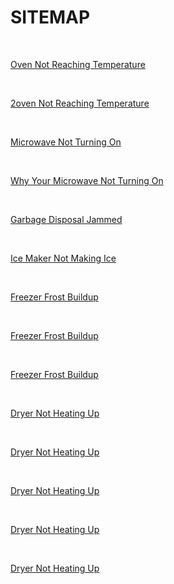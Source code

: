 <h1>SITEMAP</h1><br><p><a href="https://github.com/rhinobotsolutionz/HomeServiceBuzz.com/blob/main/post/oven-not-heating-10.md">Oven Not Reaching Temperature
</a></p><br><p><a href="https://github.com/rhinobotsolutionz/HomeServiceBuzz.com/blob/main/post/oven-not-heating-11.md">2oven Not Reaching Temperature
</a></p><br><p><a href="https://github.com/rhinobotsolutionz/HomeServiceBuzz.com/blob/main/post/microwave-not-turning-on.md">Microwave Not Turning On
</a></p><br><p><a href="https://github.com/rhinobotsolutionz/HomeServiceBuzz.com/blob/main/post/your-microwave-not-turning-on.md">Why Your Microwave Not Turning On
</a></p><br><p><a href="https://github.com/rhinobotsolutionz/HomeServiceBuzz.com/blob/main/post/garbage-disposal-jammed.md">Garbage Disposal Jammed
</a></p><br><p><a href="https://github.com/rhinobotsolutionz/HomeServiceBuzz.com/blob/main/post/ice-maker-not-making-ice.md">Ice Maker Not Making Ice
</a></p><br><p><a href="https://github.com/rhinobotsolutionz/HomeServiceBuzz.com/blob/main/post/freezer-frost-buildup.md">Freezer Frost Buildup
</a></p><br><p><a href="https://github.com/rhinobotsolutionz/HomeServiceBuzz.com/blob/main/post/freezer-frost-buildup-2.md">Freezer Frost Buildup
</a></p><br><p><a href="https://github.com/rhinobotsolutionz/HomeServiceBuzz.com/blob/main/post/freezer-frost-buildup-3.md">Freezer Frost Buildup
</a></p><br><p><a href="https://github.com/rhinobotsolutionz/HomeServiceBuzz.com/blob/main/post/dryer-not-heating.md">Dryer Not Heating Up
</a></p><br><p><a href="https://github.com/rhinobotsolutionz/HomeServiceBuzz.com/blob/main/post/dryer-not-heating-2.md">Dryer Not Heating Up
</a></p><br><p><a href="https://github.com/rhinobotsolutionz/HomeServiceBuzz.com/blob/main/post/dryer-not-heating-3.md">Dryer Not Heating Up
</a></p><br><p><a href="https://github.com/rhinobotsolutionz/HomeServiceBuzz.com/blob/main/post/dryer-not-heating-4.md">Dryer Not Heating Up
</a></p><br><p><a href="https://github.com/rhinobotsolutionz/HomeServiceBuzz.com/blob/main/post/dryer-not-heating-5.md">Dryer Not Heating Up
</a></p><br>